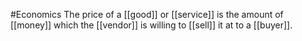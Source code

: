 #Economics 
The price of a [[good]] or [[service]] is the amount of [[money]] which the [[vendor]] is willing to [[sell]] it at to a [[buyer]]. 